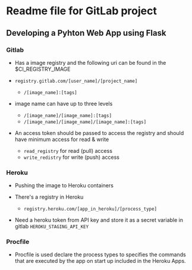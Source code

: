 # Readme file for GitLab project

## Developing a Pyhton Web App using Flask

### Gitlab

- Has a image registry and the following uri can be found in the $CI_REGISTRY_IMAGE

- `registry.gitlab.com/[user_name]/[project_name]`
    - `/[image_name]:[tags]`

- image name can have up to three levels
    - `/[image_name]/[image_name]:[tags]`
    - `/[image_name]/[image_name]/[image_name]:[tags]`

- An access token should be passed to access the registry and should have minimum access for read & write
    - `read_registry` for read (pull) access
    - `write_redistry` for write (push) access


### Heroku

- Pushing the image to Heroku containers

- There's a registry in Heroku
    - `registry.heroku.com/[app_in_heroku]/[process_type]`

- Need a heroku token from API key and store it as a secret variable in gitlab `HEROKU_STAGING_API_KEY`

### Procfile

- Procfile is used declare the process types to specifies the commands that are executed by the app on start up included in the Heroku Apps.
